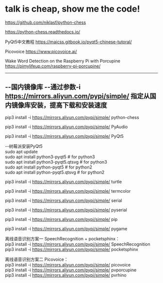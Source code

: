 # talk is cheap, show me the code!

https://github.com/niklasf/python-chess

https://python-chess.readthedocs.io/

PyQt5中文教程
https://maicss.gitbook.io/pyqt5-chinese-tutoral/

Picovoice
https://www.picovoice.ai/

Wake Word Detection on the Raspberry Pi with Porcupine
https://pimylifeup.com/raspberry-pi-porcupine/

------------------------------------------------------------------------------------------
--国内镜像库
--通过参数-i https://mirrors.aliyun.com/pypi/simple/ 指定从国内镜像库安装，提高下载和安装速度
------------------------------------------------------------------------------------------

pip3 install -i https://mirrors.aliyun.com/pypi/simple/  python-chess

pip3 install -i https://mirrors.aliyun.com/pypi/simple/ PyAudio

pip3 install -i https://mirrors.aliyun.com/pypi/simple/ PyQt5  

--树莓派安装PyQt5  
sudo apt update  
sudo apt install python3-pyqt5   # for python3  
sudo apt install python3-pyqt5.qtsvg   # for python3  
sudo apt install python-pyqt5    # for python2  
sudo apt install python-pyqt5.qtsvg    # for python2  

pip3 install -i https://mirrors.aliyun.com/pypi/simple/ turtle

pip3 install -i https://mirrors.aliyun.com/pypi/simple/ termcolor

pip3 install -i https://mirrors.aliyun.com/pypi/simple/ serial

pip3 install -i https://mirrors.aliyun.com/pypi/simple/ pyserial

pip3 install -i https://mirrors.aliyun.com/pypi/simple/ pip

pip3 install -i https://mirrors.aliyun.com/pypi/simple/ pygame

离线语音识别方案一 SpeechRecognition + pocketsphinx：  
pip3 install -i https://mirrors.aliyun.com/pypi/simple/ SpeechRecognition  
pip3 install -i https://mirrors.aliyun.com/pypi/simple/ pocketsphinx

离线语音识别方案二 Picovoice：  
pip3 install -i https://mirrors.aliyun.com/pypi/simple/ picovoice  
pip3 install -i https://mirrors.aliyun.com/pypi/simple/ pvporcupine  
pip3 install -i https://mirrors.aliyun.com/pypi/simple/ pvrhino
